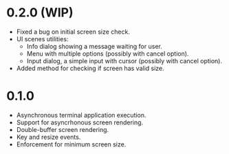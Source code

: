 # 0.2.0 (WIP)
- Fixed a bug on initial screen size check.
- UI scenes utilities:
    - Info dialog showing a message waiting for user.
    - Menu with multiple options (possibly with cancel option).
    - Input dialog, a simple input with cursor (possibly with cancel option).
- Added method for checking if screen has valid size.

# 0.1.0
- Asynchronous terminal application execution.
- Support for asyncrhonous screen rendering.
- Double-buffer screen rendering.
- Key and resize events.
- Enforcement for minimum screen size.
